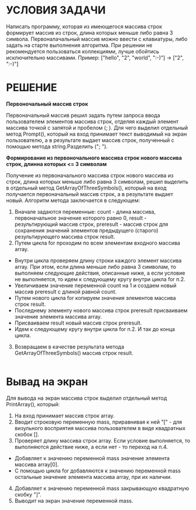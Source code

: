 # **УСЛОВИЯ ЗАДАЧИ**
Написать программу, которая из имеющегося массива строк формирует массив из строк, длина которых меньше либо равна 3 символа. Первоналачальный массив можно ввести с клавиатуры, либо задать на старте выполнения алгоритма. При решении не рекомендуется пользоваться коллекциями, лучше обойтись исключительно массивами. Пример: ["hello", "2", "world", ":-)"] -> ["2", ":-)"]

# РЕШЕНИЕ
**Первоночальный массив строк**

Первоначальный массив решил задать путем запроса ввода пользователем элементов массива строк, отделяя каждый элемент массива точкой с запятой и пробелом (; ). Для чего выделил отдельный метод Prompt(), который на вход принимает текст выводимый на экран пользователю, а в результате выдает массив строк, полученный с помощью метода string.Разделить ("; ").

**Формирование из первоночального массива строк нового массива строк, длинна которых <= 3 символам**

Получение из первоначального массива строк нового массива из строк, длина которых меньше либо равна 3 символам, решил выделить в отдельный метод GetArrayOfThreeSymbols(), который на вход получается первоначальный массив строк, а в результате выдает новый. Алгоритм метода заключается в следующем:

1. Вначале задаются переменные: count - длина массива, первоначальное значение которого равно 0, result - результирующий массив строк, preresult - массив строк для сохранения значений элементов предыдущего (старого) результирующего массива строк result.
2.	Путем цикла for проходим по всем элементам входного массива array.
* Внутри цикла проверяем длину строки каждого элемент массива array. При этом, если длина меньше либо равна 3 символам, то выполняем следующие действия, описанные ниже, а если условие не выполняется, то идем к следующему кругу внутри цикла for п.2.
*	Увеличиваем значение переменной count на 1 и создаем новый массив preresult с длиной равной count.
*	Путем нового цикла for копируем значения элементов массива строк result.
* Последнему элементу нового массива строк preresult присваиваем значение элемента массива array.
*	Присваиваем result новый массив строк preresult.
*	Идем к следующему кругу внутри цикла for п.2. И так до конца цикла.
3.	Возвращаем в качестве результата метода GetArrayOfThreeSymbols() массив строк result.

![]()



# Вывад на экран
Для вывода на экран массива строк выделил отдельный метод PrintArray(), который:

1.	На вход принимает массив строк array.
2.	Вводит строковую переменную mass, приравнивая к ней "[" - для визульного восприятия массива пользователем в виде квадратных скобок [].
3.	Проверяет длину массива строк array. Если условие выполняется, то выполняются действие ниже, а если нет - то переход на п.4.

*	Добавляет к значению переменной mass значение элемента массива array[0].
*	С помощью цикла for добавляются к значению переменной mass остальные значение элемента массива array, при их наличии.

4.	Добавляет к значению переменной mass закрывающую квадратную скобку "]".
5.	Выводит на экран значение переменной mass.

